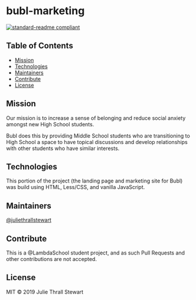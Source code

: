 # bubl-marketing

[![standard-readme compliant](https://img.shields.io/badge/standard--readme-OK-green.svg?style=flat-square)](https://github.com/RichardLitt/standard-readme)

## Table of Contents

- [Mission](#mission)
- [Technologies](#technologies)
- [Maintainers](#maintainers)
- [Contribute](#contribute)
- [License](#license)

## Mission

Our mission is to increase a sense of belonging and reduce social anxiety amongst new High School students. 

Bubl does this by providing Middle School students who are transitioning to High School a space to have topical discussions and develop relationships with other students who have similar interests.

## Technologies

This portion of the project (the landing page and marketing site for Bubl) was build using HTML, Less/CSS, and vanilla JavaScript.

## Maintainers

[@juliethrallstewart](https://github.com/juliethrallstewart)

## Contribute

This is a @LambdaSchool student project, and as such Pull Requests and other contributions are not accepted. 

## License

MIT © 2019 Julie Thrall Stewart
